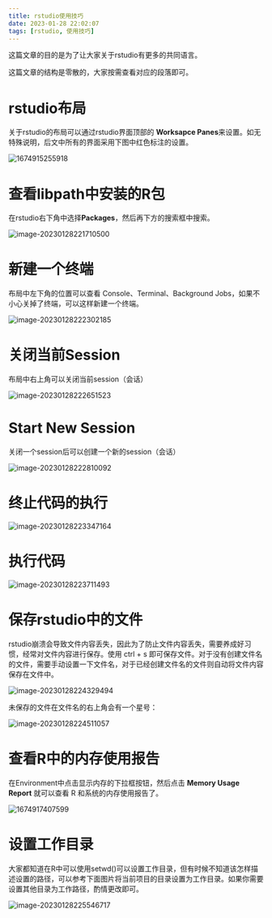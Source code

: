 ```yaml
---
title: rstudio使用技巧
date: 2023-01-28 22:02:07
tags: [rstudio, 使用技巧]
---
```


这篇文章的目的是为了让大家关于rstudio有更多的共同语言。

这篇文章的结构是零散的，大家按需查看对应的段落即可。

<!--more-->

# rstudio布局

关于rstudio的布局可以通过rstudio界面顶部的 **Worksapce Panes**来设置。如无特殊说明，后文中所有的界面采用下图中红色标注的设置。

![1674915255918](rstudio使用技巧/1674915255918.png)

# 查看libpath中安装的R包

在rstudio右下角中选择**Packages**，然后再下方的搜索框中搜索。

![image-20230128221710500](rstudio使用技巧/image-20230128221710500.png)

# 新建一个终端

布局中左下角的位置可以查看 Console、Terminal、Background Jobs，如果不小心关掉了终端，可以这样新建一个终端。

![image-20230128222302185](rstudio使用技巧/image-20230128222302185.png)

# 关闭当前Session

布局中右上角可以关闭当前session（会话）

![image-20230128222651523](rstudio使用技巧/image-20230128222651523.png)

# Start New Session

关闭一个session后可以创建一个新的session（会话）

![image-20230128222810092](rstudio使用技巧/image-20230128222810092.png)

# 终止代码的执行

![image-20230128223347164](rstudio使用技巧/image-20230128223347164.png)

# 执行代码

![image-20230128223711493](rstudio使用技巧/image-20230128223711493.png)

# 保存rstudio中的文件

rstudio崩溃会导致文件内容丢失，因此为了防止文件内容丢失，需要养成好习惯，经常对文件内容进行保存。使用 ctrl + s 即可保存文件。对于没有创建文件名的文件，需要手动设置一下文件名，对于已经创建文件名的文件则自动将文件内容保存在文件中。

![image-20230128224329494](rstudio使用技巧/image-20230128224329494.png)

未保存的文件在文件名的右上角会有一个星号：

![image-20230128224511057](rstudio使用技巧/image-20230128224511057.png)

# 查看R中的内存使用报告

在Environment中点击显示内存的下拉框按钮，然后点击 **Memory Usage Report** 就可以查看 R 和系统的内存使用报告了。

![1674917407599](rstudio使用技巧/1674917407599.png)

# 设置工作目录

大家都知道在R中可以使用setwd()可以设置工作目录，但有时候不知道该怎样描述设置的路径，可以参考下面图片将当前项目的目录设置为工作目录。如果你需要设置其他目录为工作路径，酌情更改即可。

![image-20230128225546717](rstudio使用技巧/image-20230128225546717.png)








